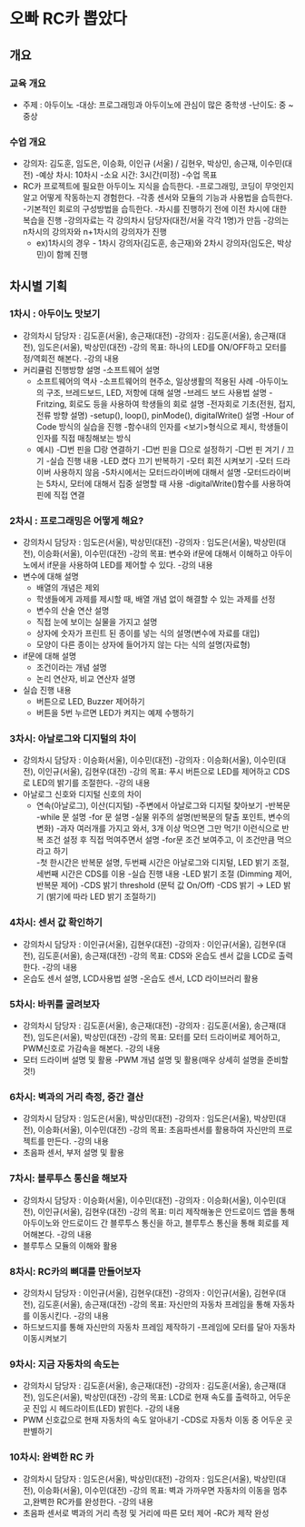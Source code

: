 오빠 RC카 뽑았다
================

개요
----

### 교육 개요

-	주제 : 아두이노
  -대상: 프로그래밍과 아두이노에 관심이 많은 중학생
  -난이도: 중 ~ 중상

### 수업 개요

-	강의자: 김도훈, 임도은, 이승화, 이인규 (서울) / 김현우, 박상민, 송근재, 이수민(대전)
  -예상 차시: 10차시
  -소요 시간: 3시간(미정)
  -수업 목표
  -	RC카 프로젝트에 필요한 아두이노 지식을 습득한다.
    -프로그래밍, 코딩이 무엇인지 알고 어떻게 작동하는지 경험한다.
    -각종 센서와 모듈의 기능과 사용법을 습득한다.
    -기본적인 회로의 구성방법을 습득한다.
    -차시를 진행하기 전에 이전 차시에 대한 복습을 진행
    -강의자료는 각 강의차시 담당자(대전/서울 각각 1명)가 만듬
    -강의는 n차시의 강의자와 n+1차시의 강의자가 진행
    -	ex)1차시의 경우 - 1차시 강의자(김도훈, 송근재)와 2차시 강의자(임도은, 박상민)이 함께 진행

차시별 기획
-----------

### 1차시 : 아두이노 맛보기

-	강의차시 담당자 : 김도훈(서울), 송근재(대전)
  -강의자 : 김도훈(서울), 송근재(대전), 임도은(서울), 박상민(대전) 
  -강의 목표: 하나의 LED를 ON/OFF하고 모터를 정/역회전 해본다.
  -강의 내용
  -	커리큘럼 진행방향 설명
    -소프트웨어 설명
    -	소프트웨어의 역사
      -소프트웨어의 현주소, 일상생활의 적용된 사례
      -아두이노의 구조, 브레드보드, LED, 저항에 대해 설명
      -브레드 보드 사용법 설명
      -Fritzing, 회로도 등을 사용하여 학생들의 회로 설명
      -전자회로 기초(전원, 접지, 전류 방향 설명)
      -setup(), loop(), pinMode(), digitalWrite() 설명
      -Hour of Code 방식의 실습을 진행
      -함수내의 인자를 <보기>형식으로 제시, 학생들이 인자를 직접 매칭해보는 방식
      -	예시)
        -□번 핀을 □랑 연결하기
        -□번 핀을 □으로 설정하기
        -□번 핀 겨기 / 끄기
        -실습 진행 내용
        -LED 켰다 끄기 반복하기
        -모터 회전 시켜보기
        -모터 드라이버 사용하지 않음
        -5차시에서는 모터드라이버에 대해서 설명
        -모터드라이버는 5차시, 모터에 대해서 집중 설명할 때 사용
        -digitalWrite()함수를 사용하여 핀에 직접 연결

### 2차시 : 프로그래밍은 어떻게 해요?

-	강의차시 담당자 : 임도은(서울), 박상민(대전)
  -강의자 : 임도은(서울), 박상민(대전), 이승화(서울), 이수민(대전)
  -강의 목표: 변수와 if문에 대해서 이해하고 아두이노에서 if문을 사용하여 LED를 제어할 수 있다.
  -강의 내용
  -	변수에 대해 설명
    -	배열의 개념은 제외
    -	학생들에게 과제를 제시할 때, 배열 개념 없이 해결할 수 있는 과제를 선정
    -	변수의 산술 연산 설명
    -	직접 눈에 보이는 실물을 가지고 설명
      -	상자에 숫자가 프린트 된 종이를 넣는 식의 설명(변수에 자료를 대입)
      -	모양이 다른 종이는 상자에 들어가지 않는 다는 식의 설명(자료형)
  -	if문에 대해 설명
    -	조건이라는 개념 설명
    -	논리 연산자, 비교 연산자 설명
  -	실습 진행 내용
    -	버튼으로 LED, Buzzer 제어하기
    -	버튼을 5번 누르면 LED가 켜지는 예제 수행하기


### 3차시: 아날로그와 디지털의 차이

-	강의차시 담당자 : 이승화(서울), 이수민(대전)
  -강의자 : 이승화(서울), 이수민(대전), 이인규(서울), 김현우(대전)
  -강의 목표: 푸시 버튼으로 LED를 제어하고 CDS로 LED의 밝기를 조절한다.
  -강의 내용
  -	아날로그 신호와 디지털 신호의 차이
    -	연속(아날로그), 이산(디지털)
      -주변에서 아날로그와 디지털 찾아보기
      -반복문
      -while 문 설명
      -for 문 설명
      -실물 위주의 설명(반복문의 탈출 포인트, 변수의 변화)
      -과자 여러개를 가지고 와서, 3개 이상 먹으면 그만 먹기! 이런식으로 반복 조건 설정 후 직접 먹여주면서 설명
      -for문 조건 보여주고, 이 조건만큼 먹으라고 하기  
      -첫 한시간은 반복문 설명, 두번째 시간은 아날로그와 디지털, LED 밝기 조절, 세번째 시간은 CDS를 이용
      -실습 진행 내용
      -LED 밝기 조절 (Dimming 제어, 반복문 제어)
      -CDS 밝기 threshold (문턱 값 On/Off)
      -CDS 밝기 → LED 밝기 (밝기에 따라 LED 밝기 조절하기)


### 4차시: 센서 값 확인하기

-	강의차시 담당자 : 이인규(서울), 김현우(대전)
  -강의자 : 이인규(서울), 김현우(대전), 김도훈(서울), 송근재(대전)
  -강의 목표: CDS와 온습도 센서 값을 LCD로 출력한다.
  -강의 내용
  -	온습도 센서 설명, LCD사용법 설명
    -온습도 센서, LCD 라이브러리 활용

### 5차시: 바퀴를 굴려보자

-	강의차시 담당자 : 김도훈(서울), 송근재(대전)
  -강의자 : 김도훈(서울), 송근재(대전), 임도은(서울), 박상민(대전)
  -강의 목표: 모터를 모터 드라이버로 제어하고, PWM신호로 가감속을 해본다.
  -강의 내용
  -	모터 드라이버 설명 및 활용
    -PWM 개념 설명 및 활용(매우 상세히 설명을 준비할 것!)

### 6차시: 벽과의 거리 측정, 중간 결산

-	강의차시 담당자 : 임도은(서울), 박상민(대전)
  -강의자 : 임도은(서울), 박상민(대전), 이승화(서울), 이수민(대전)
  -강의 목표: 초음파센서를 활용하여 자신만의 프로젝트를 만든다.
  -강의 내용
  -	초음파 센서, 부저 설명 및 활용

### 7차시: 블루투스 통신을 해보자

-	강의차시 담당자 : 이승화(서울), 이수민(대전)
  -강의자 : 이승화(서울), 이수민(대전), 이인규(서울), 김현우(대전)
  -강의 목표: 미리 제작해놓은 안드로이드 앱을 통해 아두이노와 안드로이드 간 블루투스 통신을 하고, 블루투스 통신을 통해 회로를 제어해본다.
  -강의 내용
  -	블루투스 모듈의 이해와 활용

### 8차시: RC카의 뼈대를 만들어보자

-	강의차시 담당자 : 이인규(서울), 김현우(대전)
  -강의자 : 이인규(서울), 김현우(대전), 김도훈(서울), 송근재(대전)
  -강의 목표: 자신만의 자동차 프레임을 통해 자동차를 이동시킨다.
  -강의 내용
  -	하드보드지를 통해 자신만의 자동차 프레임 제작하기
    -프레임에 모터를 달아 자동차 이동시켜보기

### 9차시: 지금 자동차의 속도는

-	강의차시 담당자 : 김도훈(서울), 송근재(대전)
  -강의자 : 김도훈(서울), 송근재(대전), 임도은(서울), 박상민(대전)
  -강의 목표: LCD로 현재 속도를 출력하고, 어두운 곳 진입 시 헤드라이트(LED) 밝힌다.
  -강의 내용
  -	PWM 신호값으로 현재 자동차의 속도 알아내기
    -CDS로 자동차 이동 중 어두운 곳 판별하기

### 10차시: 완벽한 RC 카

-	강의차시 담당자 : 임도은(서울), 박상민(대전)
  -강의자 : 임도은(서울), 박상민(대전), 이승화(서울), 이수민(대전)
  -강의 목표: 벽과 가까우면 자동차의 이동을 멈추고,완벽한 RC카를 완성한다.
  -강의 내용
  -	초음파 센서로 벽과의 거리 측정 및 거리에 따른 모터 제어
    -RC카 제작 완성